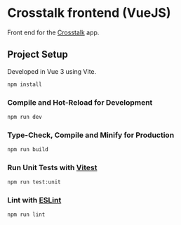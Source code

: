 # Crosstalk frontend (VueJS)

Front end for the [Crosstalk](https://github.com/mjaquiery/crosstalk) app.

## Project Setup

Developed in Vue 3 using Vite.

```sh
npm install
```

### Compile and Hot-Reload for Development

```sh
npm run dev
```

### Type-Check, Compile and Minify for Production

```sh
npm run build
```

### Run Unit Tests with [Vitest](https://vitest.dev/)

```sh
npm run test:unit
```

### Lint with [ESLint](https://eslint.org/)

```sh
npm run lint
```
